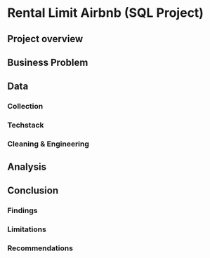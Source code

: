 

# Rental Limit Airbnb (SQL Project)

## Project overview

## Business Problem

## Data 
### Collection
### Techstack
### Cleaning & Engineering

## Analysis

## Conclusion
### Findings
### Limitations 
### Recommendations
